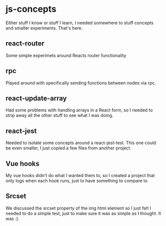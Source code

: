# js-concepts
Either stuff I know or stuff I learn, I needed somewhere to stuff concepts and smaller experiments. That's here.

## react-router
Some simple experimets around Reacts router functionality

## rpc
Played around with specifically sending functions between nodes via rpc.

## react-update-array
Had some problems with handling arrays in a React form, so I needed to strip away all the other stuff to see what I was doing.

## react-jest
Needed to isolate some concepts around a react-jest-test. This one could be even smaller, I just copied a few files from another project.

## Vue hooks
My vue hooks didn't do what I wanted them to, so I created a project that only logs when each hook runs, just to have something to compare to

## Srcset
We discussed the srcset property of the img html element so I just felt I needed to do a simple test, just to make sure it was as simple as I thought. It was :).